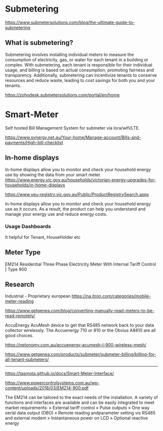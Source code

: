 # Submetering

https://www.submetersolutions.com/blog/the-ultimate-guide-to-submetering


## What is submetering?
Submetering involves installing individual meters to measure the consumption of electricity, gas, or water for each tenant in a building or complex. With submetering, each tenant is responsible for their individual usage, and billing is based on actual consumption, promoting fairness and transparency. Additionally, submetering can incentivize tenants to conserve resources and reduce waste, leading to cost savings for both you and your tenants.


https://zohodesk.submetersolutions.com/portal/en/home


# Smart-Meter

Self hosted Bill Management System for submeter via lora/wifi/LTE.

https://www.synergy.net.au/Your-home/Manage-account/Bills-and-payments/High-bill-checklist

## In-home displays
In-home displays allow you to monitor and check your household energy use by showing the data from your smart meter.
https://www.energy.vic.gov.au/households/victorian-energy-upgrades-for-households/in-home-displays

https://www.veu-registry.vic.gov.au/Public/ProductRegistrySearch.aspx

In-home displays allow you to monitor and check your household energy use as it occurs. 
As a result, the product can help you understand and manage your energy use and reduce energy costs.


### Usage Dashboards

It helpful for Tenant, HouseHolder etc

## Meter Type
EM214 Residential Three Phase Electricity Meter With Internal Tariff Control | Type 900

## Research


Industrial - Proprietary european https://na.itron.com/categories/mobile-meter-reading  

https://www.getgenea.com/blog/converting-manually-read-meters-to-be-read-remotely/


AccuEnergy AcuMesh device to get that RS485 network back to your data collector wirelessly. The Accuenergy 710 or 810 or the Obvius A8810 are all good choices.

https://netonomy.com.au/accuenergy-acumesh-l-900-wireless-mesh/


https://www.getgenea.com/products/submeter/submeter-billing/billing-for-all-tenant-submeters/

---


https://tasmota.github.io/docs/Smart-Meter-Interface/

https://www.powercontrolsystems.com.au/wp-content/uploads/2018/03/EM214-900.pdf

 The EM214 can be tailored to the exact 
needs of the installation. 
A variety of functions and interfaces are 
available and can be easily integrated to 
meet market requirements:
 » External tariff control
 » Pulse outputs
 » One way serial data output (DBO)
 » Remote reading andparameter setting 
vis RS485 and external modem
 » Instantaneous power on LCD
 » Optional reactive energy
